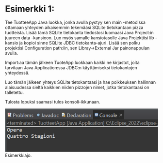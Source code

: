 # Esimerkki 1:
Tee TuotteeApp Java luokka, jonka avulla pystyy sen main -metodissa ottamaan yhteyden aikaisemmin tekemääsi SQLite tietokantaan pizza tuotteista. Lisää tämä SQLite tietokanta tiedostosi luomaasi Java Project:in juureen data -kansioon. Luo myös samalle kansiotasolle Java Projektiisi lib -kansio ja kopioi sinne SQLite JDBC tietokanta-ajuri. Lisää sen polku projektisi Configuration path:iin, sen Libray->External Jar painonappulan avulla.

Import:aa tämän jälkeen TuoteApp luokkaan kaikki ne kirjastot, joita tarvitaan Java Application:ssa JDBC:n käyttämiseksi tietokantojen yhteydessä.

Luo tämän jälkeen yhteys SQLite tietokantaasi ja hae poikkeuksen hallinnan alaisuudessa sieltä kaikkien niiden pizzojen nimet, jotka tietokantaasi on talletettu.

Tulosta lopuksi saamasi tulos konsoli-ikkunaan.


![Esimerkkiajo](./Kuva_01.PNG)<br>
Esimerkkiajo.

